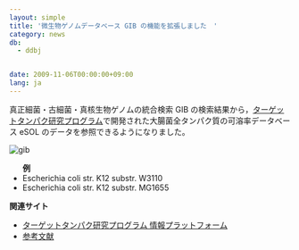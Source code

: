 ```yaml
---
layout: simple
title: '微生物ゲノムデータベース GIB の機能を拡張しました　'
category: news
db:
  - ddbj


date: 2009-11-06T00:00:00+09:00
lang: ja
---
```


<html>真正細菌・古細菌・真核生物ゲノムの統合検索 GIB の検索結果から，<a href="http://www.tanpaku.org/" target="_new">ターゲットタンパク研究プログラム</a>で開発された大腸菌全タンパク質の可溶率データベース eSOL のデータを参照できるようになりました。

<p><img src="{{ site.baseurl }}/assets/images/news/gib09110904.gif" class="fl_right" alt="gib" border="0"></p>

<ul><b>例</b>
    <li>Escherichia coli str. K12 substr. W3110</li>
    <li>Escherichia coli str. K12 substr. MG1655</li>
</ul>

<p><b>関連サイト</b></p>

<ul>
    <li><a href="http://www.tanpaku.org/pf.php" target="_new">ターゲットタンパク研究プログラム 情報プラットフォーム</a></li>
    <li><a href="http://www.pnas.org/content/106/11/4201.long" target="_new">参考文献</a></li>
</ul>
</html>

